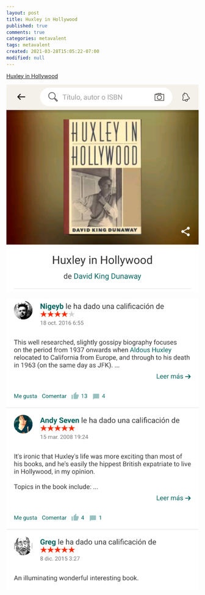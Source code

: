 ```yaml
---
layout: post
title: Huxley in Hollywood
published: true
comments: true
categories: metavalent
tags: metavalent
created: 2021-03-28T15:05:22-07:00
modified: null
---
```


[Huxley in Hollywood](https://www.goodreads.com/book/show/2857244-huxley-in-hollywood)

[![Image](../assets/images/image_picker2641016357693913102.jpg)](https://www.goodreads.com/book/show/2857244-huxley-in-hollywood)

[![Image](../assets/images/image_picker8044959358715730339.jpg)](https://www.goodreads.com/book/show/2857244-huxley-in-hollywood)